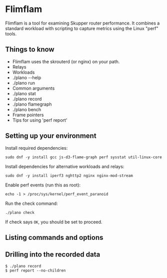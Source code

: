 # Flimflam

Flimflam is a tool for examining Skupper router performance.  It
combines a standard workload with scripting to capture metrics using
the Linux "perf" tools.

## Things to know

* Flimflam uses the skrouterd (or nginx) on your path.
* Relays
* Workloads
* ./plano --help
* ./plano run
* Common arguments
* ./plano stat
* ./plano record
* ./plano flamegraph
* ./plano bench
* Frame pointers
* Tips for using 'perf report'

## Setting up your environment

Install required dependencies:

    sudo dnf -y install gcc js-d3-flame-graph perf sysstat util-linux-core

Install dependencies for alternative workloads and relays:

    sudo dnf -y install iperf3 nghttp2 nginx nginx-mod-stream

Enable perf events (run this as root):

    echo -1 > /proc/sys/kernel/perf_event_paranoid

Run the check command:

    ./plano check

If check says `OK`, you should be set to proceed.

## Listing commands and options



## Drilling into the recorded data

    $ ./plano record
    $ perf report --no-children
